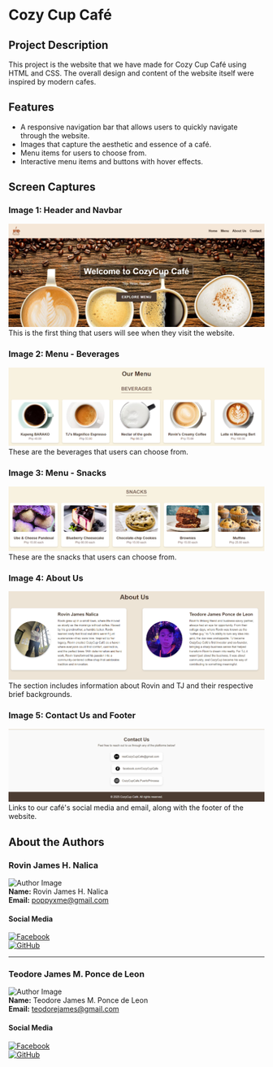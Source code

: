 # Cozy Cup Café

## Project Description
This project is the website that we have made for Cozy Cup Café using HTML and CSS. The overall design and content of the website itself were inspired by modern cafes.

## Features
- A responsive navigation bar that allows users to quickly navigate through the website.
- Images that capture the aesthetic and essence of a café.
- Menu items for users to choose from.
- Interactive menu items and buttons with hover effects.

## Screen Captures
### Image 1: Header and Navbar
![Header and Navbar](https://raw.githubusercontent.com/Rosetta-Rigor/COZY-CUP/master/img/main.png)  
This is the first thing that users will see when they visit the website.

### Image 2: Menu - Beverages
![Menu of Beverages](https://raw.githubusercontent.com/Rosetta-Rigor/COZY-CUP/master/img/menu.png)  
These are the beverages that users can choose from.

### Image 3: Menu - Snacks
![Menu of Snacks](https://raw.githubusercontent.com/Rosetta-Rigor/COZY-CUP/master/img/menu2.png)  
These are the snacks that users can choose from.

### Image 4: About Us
![About Us](https://raw.githubusercontent.com/Rosetta-Rigor/COZY-CUP/master/img/aboutus.png)  
The section includes information about Rovin and TJ and their respective brief backgrounds.

### Image 5: Contact Us and Footer
![Contact Us and Footer](https://raw.githubusercontent.com/Rosetta-Rigor/COZY-CUP/master/img/contactus.png)  
Links to our café's social media and email, along with the footer of the website.

## About the Authors
### Rovin James H. Nalica
![Author Image](https://avatars.githubusercontent.com/u/139739789?v=4)  
**Name:** Rovin James H. Nalica  
**Email:** poppyxme@gmail.com  

#### Social Media
[![Facebook](https://raw.githubusercontent.com/gauravghongde/social-icons/master/PNG/Black/Facebook_black.png)](https://www.facebook.com/ARTHURIA.PENDRAGON.FATE)  
[![GitHub](https://raw.githubusercontent.com/gauravghongde/social-icons/master/PNG/Black/Github_black.png)](https://github.com/Rosetta-Rigor)

---

### Teodore James M. Ponce de Leon
![Author Image](https://avatars.githubusercontent.com/u/152703545?s=400&u=a2a7589f92733262b2a3ae1aa439a43681ca3795&v=4)  
**Name:** Teodore James M. Ponce de Leon  
**Email:** teodorejames@gmail.com  

#### Social Media
[![Facebook](https://raw.githubusercontent.com/gauravghongde/social-icons/master/PNG/Black/Facebook_black.png)](https://www.facebook.com/tj.poncedeleon)  
[![GitHub](https://raw.githubusercontent.com/gauravghongde/social-icons/master/PNG/Black/Github_black.png)](https://github.com/Chodoro)
